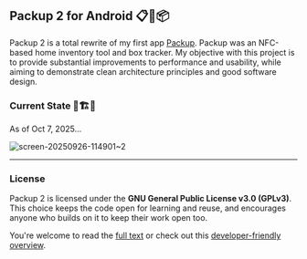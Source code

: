 ## Packup 2 for Android 📋📸📦

Packup 2 is a total rewrite of my first app [Packup](https://github.com/ashwinravrao/Packup). Packup was an NFC-based home inventory tool and box tracker. My objective with this project is to provide substantial improvements to performance and usability, while aiming to demonstrate clean architecture principles and good software design.

### Current State 🚧🏗️🧱

As of Oct 7, 2025...

![screen-20250926-114901~2](https://github.com/user-attachments/assets/35f83e73-e18f-4e10-a3b7-13a5ce584c1e)

---

### License
Packup 2 is licensed under the **GNU General Public License v3.0 (GPLv3)**.  
This choice keeps the code open for learning and reuse, and encourages anyone who builds on it to keep their work open too.

You're welcome to read the [full text](./LICENSE) or check out this [developer-friendly overview](./LICENSE_EXPLANATION.md).
